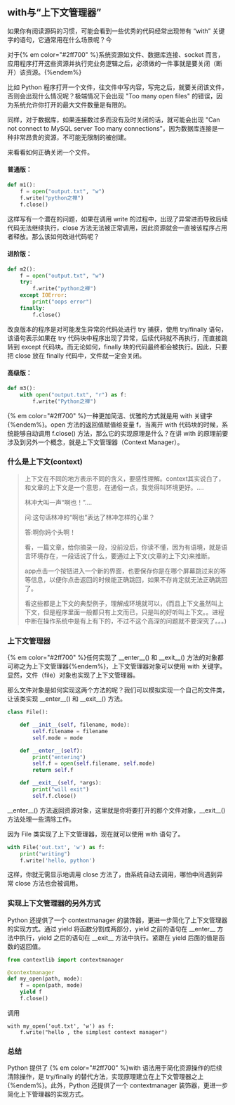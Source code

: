 ## with与“上下文管理器”

如果你有阅读源码的习惯，可能会看到一些优秀的代码经常出现带有 “with” 关键字的语句，它通常用在什么场景呢？今

对于{% em color="#2ff700" %}系统资源如文件、数据库连接、socket 而言，应用程序打开这些资源并执行完业务逻辑之后，必须做的一件事就是要关闭（断开）该资源。{%endem%}

比如 Python 程序打开一个文件，往文件中写内容，写完之后，就要关闭该文件，否则会出现什么情况呢？极端情况下会出现 "Too many open files" 的错误，因为系统允许你打开的最大文件数量是有限的。

同样，对于数据库，如果连接数过多而没有及时关闭的话，就可能会出现 "Can not connect to MySQL server Too many connections"，因为数据库连接是一种非常昂贵的资源，不可能无限制的被创建。

来看看如何正确关闭一个文件。

#### 普通版：

```python
def m1():
    f = open("output.txt", "w")
    f.write("python之禅")
    f.close()
```
这样写有一个潜在的问题，如果在调用 write 的过程中，出现了异常进而导致后续代码无法继续执行，close 方法无法被正常调用，因此资源就会一直被该程序占用者释放。那么该如何改进代码呢？

#### 进阶版：

```python
def m2():
    f = open("output.txt", "w")
    try:
        f.write("python之禅")
    except IOError:
        print("oops error")
    finally:
        f.close()
```
改良版本的程序是对可能发生异常的代码处进行 try 捕获，使用 try/finally 语句，该语句表示如果在 try 代码块中程序出现了异常，后续代码就不再执行，而直接跳转到 except 代码块。而无论如何，finally 块的代码最终都会被执行。因此，只要把 close 放在 finally 代码中，文件就一定会关闭。

#### 高级版：
```python
def m3():
    with open("output.txt", "r") as f:
        f.write("Python之禅")
```
{% em color="#2ff700" %}一种更加简洁、优雅的方式就是用 with 关键字{%endem%}。open 方法的返回值赋值给变量 f，当离开 with 代码块的时候，系统能够自动调用 f.close() 方法，那么它的实现原理是什么？在讲 with 的原理前要涉及到另外一个概念，就是上下文管理器（Context Manager）。


### 什么是上下文(context)

> 上下文在不同的地方表示不同的含义，要感性理解。context其实说白了，和文章的上下文是一个意思，在通俗一点，我觉得叫环境更好。....
> 
> 林冲大叫一声“啊也！”....
> 
> 问:这句话林冲的“啊也”表达了林冲怎样的心里？
> 
> 答:啊你妈个头啊！
> 
> 看，一篇文章，给你摘录一段，没前没后，你读不懂，因为有语境，就是语言环境存在，一段话说了什么，要通过上下文(文章的上下文)来推断。
> 
> app点击一个按钮进入一个新的界面，也要保存你是在哪个屏幕跳过来的等等信息，以便你点击返回的时候能正确跳回，如果不存肯定就无法正确跳回了。
> 
> 看这些都是上下文的典型例子，理解成环境就可以，(而且上下文虽然叫上下文，但是程序里面一般都只有上文而已，只是叫的好听叫上下文。。进程中断在操作系统中是有上有下的，不过不这个高深的问题就不要深究了。。。)



### 上下文管理器

{% em color="#2ff700" %}任何实现了 \_\_enter\_\_() 和 \_\_exit\_\_() 方法的对象都可称之为上下文管理器{%endem%}，上下文管理器对象可以使用 with 关键字。显然，文件（file）对象也实现了上下文管理器。

那么文件对象是如何实现这两个方法的呢？我们可以模拟实现一个自己的文件类，让该类实现 \_\_enter\_\_() 和 \_\_exit\_\_() 方法。

```python
class File():

    def __init__(self, filename, mode):
        self.filename = filename
        self.mode = mode

    def __enter__(self):
        print("entering")
        self.f = open(self.filename, self.mode)
        return self.f

    def __exit__(self, *args):
        print("will exit")
        self.f.close()
```
\_\_enter\_\_() 方法返回资源对象，这里就是你将要打开的那个文件对象，\_\_exit\_\_() 方法处理一些清除工作。

因为 File 类实现了上下文管理器，现在就可以使用 with 语句了。

```python
with File('out.txt', 'w') as f:
    print("writing")
    f.write('hello, python')
```
这样，你就无需显示地调用 close 方法了，由系统自动去调用，哪怕中间遇到异常 close 方法也会被调用。

### 实现上下文管理器的另外方式

Python 还提供了一个 contextmanager 的装饰器，更进一步简化了上下文管理器的实现方式。通过 yield 将函数分割成两部分，yield 之前的语句在 \_\_enter\_\_ 方法中执行，yield 之后的语句在 \_\_exit\_\_ 方法中执行。紧跟在 yield 后面的值是函数的返回值。

```python
from contextlib import contextmanager

@contextmanager
def my_open(path, mode):
    f = open(path, mode)
    yield f
    f.close()
```
调用
```
with my_open('out.txt', 'w') as f:
    f.write("hello , the simplest context manager")
```

### 总结

Python 提供了 {% em color="#2ff700" %}with 语法用于简化资源操作的后续清除操作，是 try/finally 的替代方法，实现原理建立在上下文管理器之上{%endem%}。此外，Python 还提供了一个 contextmanager 装饰器，更进一步简化上下管理器的实现方式。
